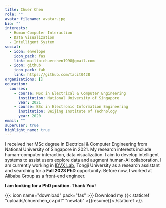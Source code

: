 ```yaml
---
title: Chuer Chen
role: ""
avatar_filename: avatar.jpg
bio: ""
interests:
  - Human-Computer Interaction
  - Data Visualization
  - Intelligent System
social:
  - icon: envelope
    icon_pack: fas
    link: mailto:chuerchen1998@gmail.com
  - icon: github
    icon_pack: fab
    link: https://github.com/tacit0428
organizations: []
education:
  courses:
    - course: MSc in Electrical & Computer Engineering
      institution: National University of Singapore
      year: 2021
    - course: BSc in Electronic Information Engineering
      institution: Beijing Institute of Technology
      year: 2020
email: ""
superuser: true
highlight_name: true
---
```

I received her MSc degree in Electrical & Computer Engineering from National University of Singapore in 2021. My research interests include human-computer interaction, data visualization. I aim to develop intelligent systems to assist users explore data and augment human-AI collaboration. I am currently working in [IDVX Lab](https://idvxlab.com/), Tongji University as a research assistant and searching for a **Fall 2023 PhD**  opportunity. Before now, I worked at Alibaba Group as a front-end engineer.

**I am looking for a PhD position. Thank You!**

{{< icon name="download" pack="fas" >}} Download my {{< staticref "uploads/chuerchen_cv.pdf" "newtab" >}}resume{{< /staticref >}}.
